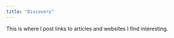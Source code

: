 ```yaml
---
title: "Discovery"
---
```


This is where I post links to articles and websites I find interesting.
